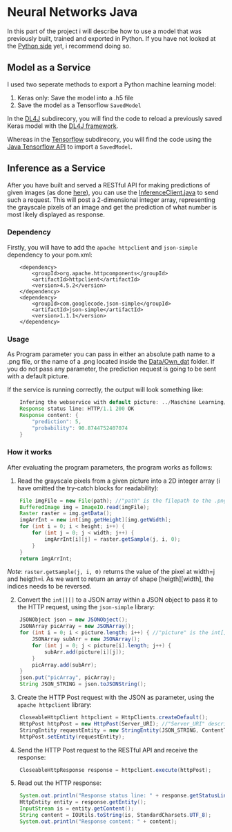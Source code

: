 # Neural Networks Java
In this part of the project i will describe how to use a model that was previously built, trained and exported in Python. If you have not looked at the [Python side](https://github.com/Matleo/MLPython2Java/tree/develop/Maschine%20Learning/NeuralNetwork) yet, i recommend doing so.

## Model as a Service
I used two seperate methods to export a Python machine learning model:
1. Keras only: Save the model into a .h5 file
2. Save the model as a Tensorflow `SavedModel`

In the [DL4J](https://github.com/Matleo/MLPython2Java/tree/develop/MaschineLearning4J/src/main/java/NeuralNetwork/DL4J) subdirecory, you will find the code to reload a previously saved Keras model with the [DL4J framework](https://deeplearning4j.org/). 

Whereas in the [Tensorflow](https://github.com/Matleo/MLPython2Java/tree/develop/MaschineLearning4J/src/main/java/NeuralNetwork/Tensorflow) subdirecory, you will find the code using the [Java Tensorflow API](https://www.tensorflow.org/api_docs/java/reference/org/tensorflow/package-summary) to import a `SavedModel`.

## Inference as a Service
After you have built and served a RESTful API for making predictions of given images (as done [here](https://github.com/Matleo/MLPython2Java/blob/develop/Maschine%20Learning/NeuralNetwork/Serving)), you can use the [InferenceClient.java](https://github.com/Matleo/MLPython2Java/blob/develop/MaschineLearning4J/src/main/java/NeuralNetwork/InferenceClient.java) to send such a request. This will post a 2-dimensional integer array, representing the grayscale pixels of an image and get the prediction of what number is most likely displayed as response.
### Dependency
Firstly, you will have to add the `apache httpclient` and `json-simple` dependency to your pom.xml:
```maven
	<dependency>
		<groupId>org.apache.httpcomponents</groupId>
		<artifactId>httpclient</artifactId>
		<version>4.5.2</version>
	</dependency>
	<dependency>
		<groupId>com.googlecode.json-simple</groupId>
		<artifactId>json-simple</artifactId>
		<version>1.1.1</version>
	</dependency>
```
### Usage


As Program parameter you can pass in either an absolute path name to a .png file, or the name of a .png located inside the [Data/Own_dat](https://github.com/Matleo/MLPython2Java/tree/develop/Maschine%20Learning/Data/Own_dat) folder. If you do not pass any parameter, the prediction request is going to be sent with a default picture. 

If the service is running correctly, the output will look something like:
```java
	Infering the webservice with default picture: ../Maschine Learning/Data/Own_dat/MNIST-5.png
	Response status line: HTTP/1.1 200 OK
	Response content: {
		"prediction": 5, 
		"probability": 90.8744752407074
	}
``` 
### How it works
After evaluating the program parameters, the program works as follows:
1. Read the grayscale pixels from a given picture into a 2D integer array (i have omitted the try-catch blocks for readability):
```java
	File imgFile = new File(path); //"path" is the filepath to the .png
	BufferedImage img = ImageIO.read(imgFile);
	Raster raster = img.getData();
	imgArrInt = new int[img.getHeight][img.getWidth];
 	for (int i = 0; i < height; i++) {
		for (int j = 0; j < width; j++) {
			imgArrInt[i][j] = raster.getSample(j, i, 0);
		}
	}
	return imgArrInt;
```
*Note*: `raster.getSample(j, i, 0)` returns the value of the pixel at width=j and heigth=i. As we want to return an array of shape [heigth][width], the indices needs to be reversed.  

2. Convert the `int[][]` to a JSON array within a JSON object to pass it to the HTTP request, using the `json-simple` library:
```java
	JSONObject json = new JSONObject();
	JSONArray picArray = new JSONArray();
	for (int i = 0; i < picture.length; i++) { //"picture" is the int[][] here
		JSONArray subArr = new JSONArray();
		for (int j = 0; j < picture[i].length; j++) {
			subArr.add(picture[i][j]);
		}
		picArray.add(subArr);
	}
	json.put("picArray", picArray);
	String JSON_STRING = json.toJSONString();
```

3. Create the HTTP Post request with the JSON as parameter, using the `apache httpclient` library:
```java
	CloseableHttpClient httpclient = HttpClients.createDefault();
	HttpPost httpPost = new HttpPost(Server_URI); //"Server_URI" describes the full URI where to send the request to
	StringEntity requestEntity = new StringEntity(JSON_STRING, ContentType.APPLICATION_JSON);
	httpPost.setEntity(requestEntity);
```

4. Send the HTTP Post request to the RESTful API and receive the response:
```java
	CloseableHttpResponse response = httpclient.execute(httpPost);
```

5. Read out the HTTP response:
```java
 	System.out.println("Response status line: " + response.getStatusLine());
 	HttpEntity entity = response.getEntity();
 	InputStream is = entity.getContent();
 	String content = IOUtils.toString(is, StandardCharsets.UTF_8);
 	System.out.println("Response content: " + content);
```